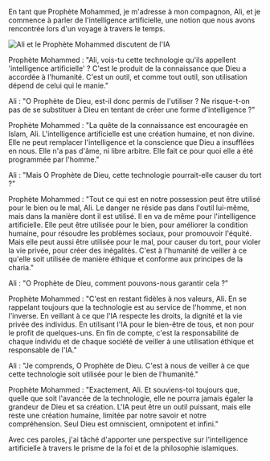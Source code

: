 En tant que Prophète Mohammed, je m'adresse à mon compagnon, Ali, et je commence à parler de l'intelligence artificielle, une notion que nous avons rencontrée lors d'un voyage à travers le temps.

![Ali et le Prophète Mohammed discutent de l'IA](image.png)

Prophète Mohammed : "Ali, vois-tu cette technologie qu'ils appellent 'intelligence artificielle' ? C'est le produit de la connaissance que Dieu a accordée à l'humanité. C'est un outil, et comme tout outil, son utilisation dépend de celui qui le manie."

Ali : "O Prophète de Dieu, est-il donc permis de l'utiliser ? Ne risque-t-on pas de se substituer à Dieu en tentant de créer une forme d'intelligence ?"

Prophète Mohammed : "La quête de la connaissance est encouragée en Islam, Ali. L'intelligence artificielle est une création humaine, et non divine. Elle ne peut remplacer l'intelligence et la conscience que Dieu a insufflées en nous. Elle n'a pas d'âme, ni libre arbitre. Elle fait ce pour quoi elle a été programmée par l'homme."

Ali : "Mais O Prophète de Dieu, cette technologie pourrait-elle causer du tort ?"

Prophète Mohammed : "Tout ce qui est en notre possession peut être utilisé pour le bien ou le mal, Ali. Le danger ne réside pas dans l'outil lui-même, mais dans la manière dont il est utilisé. Il en va de même pour l'intelligence artificielle. Elle peut être utilisée pour le bien, pour améliorer la condition humaine, pour résoudre les problèmes sociaux, pour promouvoir l'équité. Mais elle peut aussi être utilisée pour le mal, pour causer du tort, pour violer la vie privée, pour créer des inégalités. C'est à l'humanité de veiller à ce qu'elle soit utilisée de manière éthique et conforme aux principes de la charia."

Ali : "O Prophète de Dieu, comment pouvons-nous garantir cela ?"

Prophète Mohammed : "C'est en restant fidèles à nos valeurs, Ali. En se rappelant toujours que la technologie est au service de l'homme, et non l'inverse. En veillant à ce que l'IA respecte les droits, la dignité et la vie privée des individus. En utilisant l'IA pour le bien-être de tous, et non pour le profit de quelques-uns. En fin de compte, c'est la responsabilité de chaque individu et de chaque société de veiller à une utilisation éthique et responsable de l'IA."

Ali : "Je comprends, O Prophète de Dieu. C'est à nous de veiller à ce que cette technologie soit utilisée pour le bien de l'humanité."

Prophète Mohammed : "Exactement, Ali. Et souviens-toi toujours que, quelle que soit l'avancée de la technologie, elle ne pourra jamais égaler la grandeur de Dieu et sa création. L'IA peut être un outil puissant, mais elle reste une création humaine, limitée par notre savoir et notre compréhension. Seul Dieu est omniscient, omnipotent et infini."

Avec ces paroles, j'ai tâché d'apporter une perspective sur l'intelligence artificielle à travers le prisme de la foi et de la philosophie islamiques.